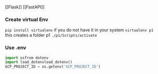 [[Flask]]
[[FastAPI]]
### Create virtual Env
`pip install virtualenv` if you do not have it in your system
`virtualenv p1` this creates a folder p1
`./p1/Scripts/activate`
### Use .env
```python
import osfrom dotenv 
import load_dotenvload_dotenv()
GCP_PROJECT_ID = os.getenv('GCP_PROJECT_ID')
```